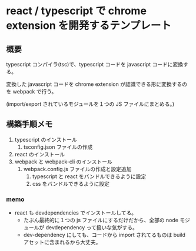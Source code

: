 # react / typescript で chrome extension を開発するテンプレート

## 概要

typescript コンパイラ(tsc)で、typescript コードを javascript コードに変換する。

変換した javascript コードを chrome extension が認識できる形に変換するのを webpack で行う。

(import/export されているモジュールを１つの JS ファイルにまとめる。)

## 構築手順メモ

1. typescript のインストール
   1. tsconfig.json ファイルの作成
2. react のインストール
3. webpack と webpack-cli のインストール
   1. webpack.config.js ファイルの作成と設定追加
      1. typescript と react をバンドルできるように設定
      2. css をバンドルできるように設定

### memo

- react も devdependencies でインストールしてる。
  - たぶん最終的に１つの js ファイルにするだけだから、全部の node モジュールが devdependency って扱いな気がする。
  - dev-dependency にしても、コードから import されてるものは build アセットに含まれるから大丈夫。

